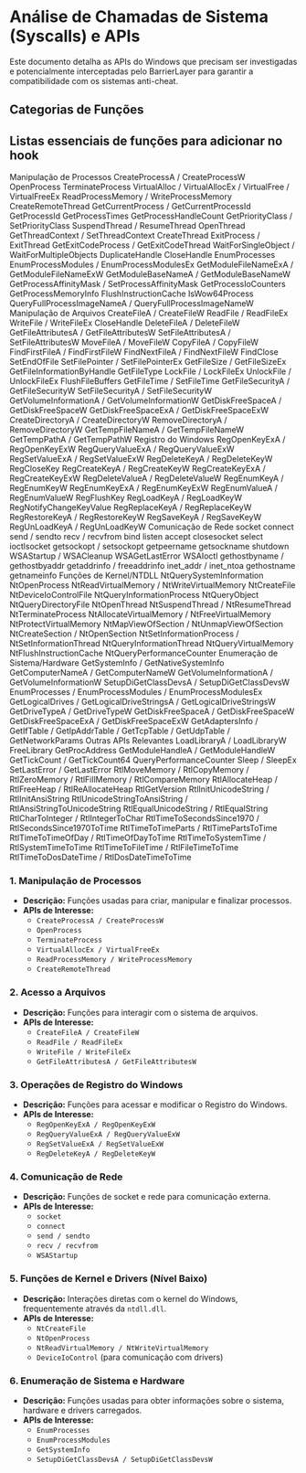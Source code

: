 # Análise de Chamadas de Sistema (Syscalls) e APIs

Este documento detalha as APIs do Windows que precisam ser investigadas e potencialmente interceptadas pelo BarrierLayer para garantir a compatibilidade com os sistemas anti-cheat.

## Categorias de Funções
## Listas essenciais de funções para adicionar no hook
Manipulação de Processos
CreateProcessA / CreateProcessW
OpenProcess
TerminateProcess
VirtualAlloc / VirtualAllocEx / VirtualFree / VirtualFreeEx
ReadProcessMemory / WriteProcessMemory
CreateRemoteThread
GetCurrentProcess / GetCurrentProcessId
GetProcessId
GetProcessTimes
GetProcessHandleCount
GetPriorityClass / SetPriorityClass
SuspendThread / ResumeThread
OpenThread
GetThreadContext / SetThreadContext
CreateThread
ExitProcess / ExitThread
GetExitCodeProcess / GetExitCodeThread
WaitForSingleObject / WaitForMultipleObjects
DuplicateHandle
CloseHandle
EnumProcesses
EnumProcessModules / EnumProcessModulesEx
GetModuleFileNameExA / GetModuleFileNameExW
GetModuleBaseNameA / GetModuleBaseNameW
GetProcessAffinityMask / SetProcessAffinityMask
GetProcessIoCounters
GetProcessMemoryInfo
FlushInstructionCache
IsWow64Process
QueryFullProcessImageNameA / QueryFullProcessImageNameW
Manipulação de Arquivos
CreateFileA / CreateFileW
ReadFile / ReadFileEx
WriteFile / WriteFileEx
CloseHandle
DeleteFileA / DeleteFileW
GetFileAttributesA / GetFileAttributesW
SetFileAttributesA / SetFileAttributesW
MoveFileA / MoveFileW
CopyFileA / CopyFileW
FindFirstFileA / FindFirstFileW
FindNextFileA / FindNextFileW
FindClose
SetEndOfFile
SetFilePointer / SetFilePointerEx
GetFileSize / GetFileSizeEx
GetFileInformationByHandle
GetFileType
LockFile / LockFileEx
UnlockFile / UnlockFileEx
FlushFileBuffers
GetFileTime / SetFileTime
GetFileSecurityA / GetFileSecurityW
SetFileSecurityA / SetFileSecurityW
GetVolumeInformationA / GetVolumeInformationW
GetDiskFreeSpaceA / GetDiskFreeSpaceW
GetDiskFreeSpaceExA / GetDiskFreeSpaceExW
CreateDirectoryA / CreateDirectoryW
RemoveDirectoryA / RemoveDirectoryW
GetTempFileNameA / GetTempFileNameW
GetTempPathA / GetTempPathW
Registro do Windows
RegOpenKeyExA / RegOpenKeyExW
RegQueryValueExA / RegQueryValueExW
RegSetValueExA / RegSetValueExW
RegDeleteKeyA / RegDeleteKeyW
RegCloseKey
RegCreateKeyA / RegCreateKeyW
RegCreateKeyExA / RegCreateKeyExW
RegDeleteValueA / RegDeleteValueW
RegEnumKeyA / RegEnumKeyW
RegEnumKeyExA / RegEnumKeyExW
RegEnumValueA / RegEnumValueW
RegFlushKey
RegLoadKeyA / RegLoadKeyW
RegNotifyChangeKeyValue
RegReplaceKeyA / RegReplaceKeyW
RegRestoreKeyA / RegRestoreKeyW
RegSaveKeyA / RegSaveKeyW
RegUnLoadKeyA / RegUnLoadKeyW
Comunicação de Rede
socket
connect
send / sendto
recv / recvfrom
bind
listen
accept
closesocket
select
ioctlsocket
getsockopt / setsockopt
getpeername
getsockname
shutdown
WSAStartup / WSACleanup
WSAGetLastError
WSAIoctl
gethostbyname / gethostbyaddr
getaddrinfo / freeaddrinfo
inet_addr / inet_ntoa
gethostname
getnameinfo
Funções de Kernel/NTDLL
NtQuerySystemInformation
NtOpenProcess
NtReadVirtualMemory / NtWriteVirtualMemory
NtCreateFile
NtDeviceIoControlFile
NtQueryInformationProcess
NtQueryObject
NtQueryDirectoryFile
NtOpenThread
NtSuspendThread / NtResumeThread
NtTerminateProcess
NtAllocateVirtualMemory / NtFreeVirtualMemory
NtProtectVirtualMemory
NtMapViewOfSection / NtUnmapViewOfSection
NtCreateSection / NtOpenSection
NtSetInformationProcess / NtSetInformationThread
NtQueryInformationThread
NtQueryVirtualMemory
NtFlushInstructionCache
NtQueryPerformanceCounter
Enumeração de Sistema/Hardware
GetSystemInfo / GetNativeSystemInfo
GetComputerNameA / GetComputerNameW
GetVolumeInformationA / GetVolumeInformationW
SetupDiGetClassDevsA / SetupDiGetClassDevsW
EnumProcesses / EnumProcessModules / EnumProcessModulesEx
GetLogicalDrives / GetLogicalDriveStringsA / GetLogicalDriveStringsW
GetDriveTypeA / GetDriveTypeW
GetDiskFreeSpaceA / GetDiskFreeSpaceW
GetDiskFreeSpaceExA / GetDiskFreeSpaceExW
GetAdaptersInfo / GetIfTable / GetIpAddrTable / GetTcpTable / GetUdpTable / GetNetworkParams
Outras APIs Relevantes
LoadLibraryA / LoadLibraryW
FreeLibrary
GetProcAddress
GetModuleHandleA / GetModuleHandleW
GetTickCount / GetTickCount64
QueryPerformanceCounter
Sleep / SleepEx
SetLastError / GetLastError
RtlMoveMemory / RtlCopyMemory / RtlZeroMemory / RtlFillMemory / RtlCompareMemory
RtlAllocateHeap / RtlFreeHeap / RtlReAllocateHeap
RtlGetVersion
RtlInitUnicodeString / RtlInitAnsiString
RtlUnicodeStringToAnsiString / RtlAnsiStringToUnicodeString
RtlEqualUnicodeString / RtlEqualString
RtlCharToInteger / RtlIntegerToChar
RtlTimeToSecondsSince1970 / RtlSecondsSince1970ToTime
RtlTimeToTimeParts / RtlTimePartsToTime
RtlTimeToTimeOfDay / RtlTimeOfDayToTime
RtlTimeToSystemTime / RtlSystemTimeToTime
RtlTimeToFileTime / RtlFileTimeToTime
RtlTimeToDosDateTime / RtlDosDateTimeToTime
### 1. Manipulação de Processos

- **Descrição:** Funções usadas para criar, manipular e finalizar processos.
- **APIs de Interesse:**
  - `CreateProcessA / CreateProcessW`
  - `OpenProcess`
  - `TerminateProcess`
  - `VirtualAllocEx / VirtualFreeEx`
  - `ReadProcessMemory / WriteProcessMemory`
  - `CreateRemoteThread`

### 2. Acesso a Arquivos

- **Descrição:** Funções para interagir com o sistema de arquivos.
- **APIs de Interesse:**
  - `CreateFileA / CreateFileW`
  - `ReadFile / ReadFileEx`
  - `WriteFile / WriteFileEx`
  - `GetFileAttributesA / GetFileAttributesW`

### 3. Operações de Registro do Windows

- **Descrição:** Funções para acessar e modificar o Registro do Windows.
- **APIs de Interesse:**
  - `RegOpenKeyExA / RegOpenKeyExW`
  - `RegQueryValueExA / RegQueryValueExW`
  - `RegSetValueExA / RegSetValueExW`
  - `RegDeleteKeyA / RegDeleteKeyW`

### 4. Comunicação de Rede

- **Descrição:** Funções de socket e rede para comunicação externa.
- **APIs de Interesse:**
  - `socket`
  - `connect`
  - `send / sendto`
  - `recv / recvfrom`
  - `WSAStartup`

### 5. Funções de Kernel e Drivers (Nível Baixo)

- **Descrição:** Interações diretas com o kernel do Windows, frequentemente através da `ntdll.dll`.
- **APIs de Interesse:**
  - `NtCreateFile`
  - `NtOpenProcess`
  - `NtReadVirtualMemory / NtWriteVirtualMemory`
  - `DeviceIoControl` (para comunicação com drivers)

### 6. Enumeração de Sistema e Hardware

- **Descrição:** Funções usadas para obter informações sobre o sistema, hardware e drivers carregados.
- **APIs de Interesse:**
  - `EnumProcesses`
  - `EnumProcessModules`
  - `GetSystemInfo`
  - `SetupDiGetClassDevsA / SetupDiGetClassDevsW`
